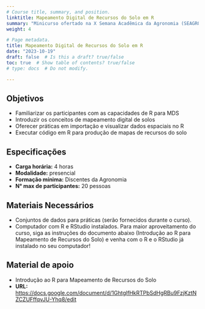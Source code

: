 ```yaml
---
# Course title, summary, and position.
linktitle: Mapeamento Digital de Recursos do Solo em R
summary: "Minicurso ofertado na X Semana Acadêmica da Agronomia (SEAGRO) Universidade Tecnológica Federal do Paraná (UTFPR) do câmpus Dois Vizinhos."
weight: 4

# Page metadata.
title: Mapeamento Digital de Recursos do Solo em R
date: "2023-10-19"
draft: false  # Is this a draft? true/false
toc: true  # Show table of contents? true/false
# type: docs  # Do not modify.

---
```

## Objetivos

* Familiarizar os participantes com as capacidades de R para MDS
* Introduzir os conceitos de mapeamento digital de solos
* Oferecer práticas em importação e visualizar dados espaciais no R
* Executar código em R para produção de mapas de recursos do solo

## Especificações

* __Carga horária:__ 4 horas
* __Modalidade:__ presencial
* __Formação mínima:__ Discentes da Agronomia  
* __N° max de participantes:__ 20 pessoas

## Materiais Necessários

* Conjuntos de dados para práticas (serão fornecidos durante o curso).
* Computador com R e RStudio instalados. Para maior aproveitamento do curso, siga as instruções do documento abaixo (Introdução ao R para Mapeamento de Recursos do Solo) e venha com o R e o RStudio já instalado no seu computador!

## Material de apoio

* Introdução ao R para Mapeamento de Recursos do Solo 
* __URL:__ https://docs.google.com/document/d/1GhtglfHkRTPbSdHgRBu9FzjKztNZCZUFffqvJU-Yhq8/edit
